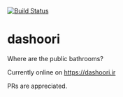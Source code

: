 [![Build Status](https://travis-ci.org/amaralani/dashoori.svg?branch=master)](https://travis-ci.org/amaralani/dashoori)


# dashoori
Where are the public bathrooms?

Currently online on https://dashoori.ir

PRs are appreciated.
